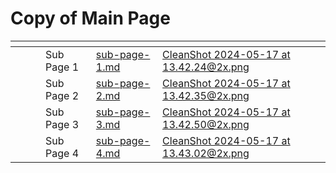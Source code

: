 # Copy of Main Page

<table data-card-size="large" data-view="cards"><thead><tr><th></th><th></th><th></th><th></th><th data-hidden data-card-target data-type="content-ref"></th><th data-hidden data-card-cover data-type="files"></th></tr></thead><tbody><tr><td></td><td></td><td></td><td>Sub Page 1</td><td><a href="sub-page-1.md">sub-page-1.md</a></td><td><a href="../.gitbook/assets/CleanShot 2024-05-17 at 13.42.24@2x.png">CleanShot 2024-05-17 at 13.42.24@2x.png</a></td></tr><tr><td></td><td></td><td></td><td>Sub Page 2</td><td><a href="sub-page-2.md">sub-page-2.md</a></td><td><a href="../.gitbook/assets/CleanShot 2024-05-17 at 13.42.35@2x.png">CleanShot 2024-05-17 at 13.42.35@2x.png</a></td></tr><tr><td></td><td></td><td></td><td>Sub Page 3</td><td><a href="../main-page/sub-page-3.md">sub-page-3.md</a></td><td><a href="../.gitbook/assets/CleanShot 2024-05-17 at 13.42.50@2x.png">CleanShot 2024-05-17 at 13.42.50@2x.png</a></td></tr><tr><td></td><td></td><td></td><td>Sub Page 4</td><td><a href="sub-page-4.md">sub-page-4.md</a></td><td><a href="../.gitbook/assets/CleanShot 2024-05-17 at 13.43.02@2x.png">CleanShot 2024-05-17 at 13.43.02@2x.png</a></td></tr></tbody></table>
